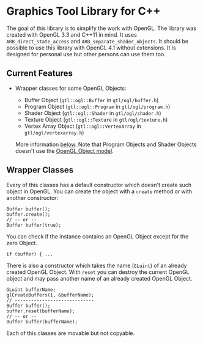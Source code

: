 Graphics Tool Library for C++
=============================
The goal of this library is to simplify the work with OpenGL. The
library was created with OpenGL 3.3 and C++11 in mind. It uses
`ARB_direct_state_access` and `ARB_separate_shader_objects`. It should
be possible to use this library with OpenGL 4.1 without extensions. It
is designed for personal use but other persons can use them too.

Current Features
----------------
 *  Wrapper classes for some OpenGL Objects:

     *  Buffer Object (`gtl::ogl::Buffer` in `gtl/ogl/buffer.h`)
     *  Program Object (`gtl::ogl::Program` in `gtl/ogl/program.h`)
     *  Shader Object (`gtl::ogl::Shader` in `gtl/ogl/shader.h`)
     *  Texture Object (`gtl::ogl::Texture` in `gtl/ogl/texture.h`)
     *  Vertex Array Object (`gtl::ogl::VertexArray` in
        `gtl/ogl/vertexarray.h`)

    More information [below](#wrapper-classes). Note that Program
    Objects and Shader Objects doesn't use the [OpenGL Object
    model](https://www.opengl.org/wiki/OpenGL_Object).

Wrapper Classes
---------------

Every of this classes has a default constructor which doesn't create
such object in OpenGL. You can create the object with a `create` method
or with another constructor:

    Buffer buffer();
    buffer.create();
    // -- or --
    Buffer buffer(true);

You can check if the instance contains an OpenGL Object except for the
zero Object.

    if (buffer) { ...

There is also a constructor which takes the name (`GLuint`) of an
already created OpenGL Object. With `reset` you can destroy the current
OpenGL object and may pass another name of an already created OpenGL
Object.

    GLuint bufferName;
    glCreateBuffers(1, &bufferName);
    // -----------------------------
    Buffer buffer();
    buffer.reset(bufferName);
    // -- or --
    Buffer buffer(bufferName);

Each of this classes are movable but not copyable.
